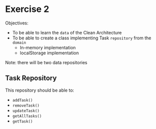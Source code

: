 Exercise 2
==========

Objectives:
- To be able to learn the `data` of the Clean Architecture
- To be able to create a class implementing Task `repository` from the `domain`
    - In-memory implementation
    - localStorage implementation

Note: there will be two data repositories

Task Repository
---------------
This repository should be able to:
- `addTask()`
- `removeTask()`
- `updateTask()`
- `getAllTasks()`
- `getTask()`